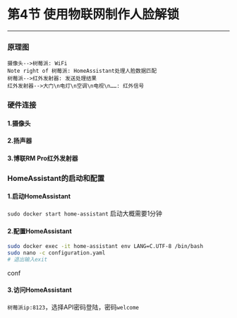 # 第4节 使用物联网制作人脸解锁

---

### 原理图

```sequence
摄像头-->树莓派: WiFi
Note right of 树莓派: HomeAssistant处理人脸数据匹配
树莓派-->红外发射器: 发送处理结果
红外发射器-->大门\n电灯\n空调\n电视\n……: 红外信号
```

### 硬件连接

#### 1.摄像头

#### 2.扬声器

#### 3.博联RM Pro红外发射器

### HomeAssistant的启动和配置

#### 1.启动HomeAssistant

`sudo docker start home-assistant`
启动大概需要1分钟

#### 2.配置HomeAssistant

```bash
sudo docker exec -it home-assistant env LANG=C.UTF-8 /bin/bash
sudo nano -c configuration.yaml
# 退出输入exit
```

conf

#### 3.访问HomeAssistant

`树莓派ip:8123`，选择API密码登陆，密码`welcome`
